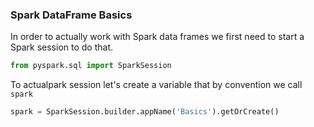 ### Spark DataFrame Basics
In order to actually work with Spark data frames we first need to start a Spark session to do that.
```python
from pyspark.sql import SparkSession
```
To actualpark session let's create a variable that by convention we call `spark`
```python
spark = SparkSession.builder.appName('Basics').getOrCreate()
```



<!--stackedit_data:
eyJoaXN0b3J5IjpbODkxMzQzMjgwLDE5NzU0NjA0MjIsNDYxND
g5Njg0XX0=
-->
